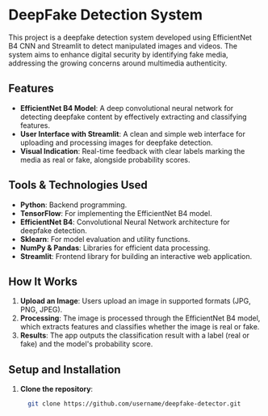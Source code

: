 # DeepFake Detection System

This project is a deepfake detection system developed using EfficientNet B4 CNN and Streamlit to detect manipulated images and videos. The system aims to enhance digital security by identifying fake media, addressing the growing concerns around multimedia authenticity.

## Features

- **EfficientNet B4 Model**: A deep convolutional neural network for detecting deepfake content by effectively extracting and classifying features.
- **User Interface with Streamlit**: A clean and simple web interface for uploading and processing images for deepfake detection.
- **Visual Indication**: Real-time feedback with clear labels marking the media as real or fake, alongside probability scores.

## Tools & Technologies Used

- **Python**: Backend programming.
- **TensorFlow**: For implementing the EfficientNet B4 model.
- **EfficientNet B4**: Convolutional Neural Network architecture for deepfake detection.
- **Sklearn**: For model evaluation and utility functions.
- **NumPy & Pandas**: Libraries for efficient data processing.
- **Streamlit**: Frontend library for building an interactive web application.

## How It Works

1. **Upload an Image**: Users upload an image in supported formats (JPG, PNG, JPEG).
2. **Processing**: The image is processed through the EfficientNet B4 model, which extracts features and classifies whether the image is real or fake.
3. **Results**: The app outputs the classification result with a label (real or fake) and the model's probability score.

## Setup and Installation

1. **Clone the repository**:
   ```bash
     git clone https://github.com/username/deepfake-detector.git
   
